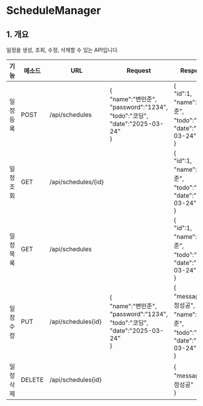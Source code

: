 # ScheduleManager

## 1. 개요
일정을 생성, 조회, 수정, 삭제할 수 있는 API입니다.

|기능|메소드|URL|Request|Response|
|------|---|---|---|------|
|일정등록|POST|/api/schedules|{<br/>"name":"변민준",<br/>"password":"1234",<br/>"todo":"코딩",<br/>"date":"2025-03-24"<br/>}|{<br/>"id":1,<br/>"name":"변민준",<br/>"todo":"코딩",<br/>"date":"2025-03-24"<br/>}|
|일정조회|GET|/api/schedules/{id}| |{<br/>"id":1,<br/>"name":"변민준",<br/>"todo":"코딩",<br/>"date":"2025-03-24"<br/>}|
|일정목록|GET|/api/schedules| |{<br/>"id":1,<br/>"name":"변민준",<br/>"todo":"코딩",<br/>"date":"2025-03-24"<br/>}|
|일정수정|PUT|/api/schedules{id}|{<br/>"name":"변민준",<br/>"password":"1234",<br/>"todo":"코딩",<br/>"date":"2025-03-24"<br/>}|{<br/>"message":"수정성공",<br/>"name":"변민준",<br/>"todo":"코딩",<br/>"date":"2025-03-24"<br/>}|
|일정삭제|DELETE|/api/schedules{id}| |{<br/>"message":"수정성공"<br/>}|
 
